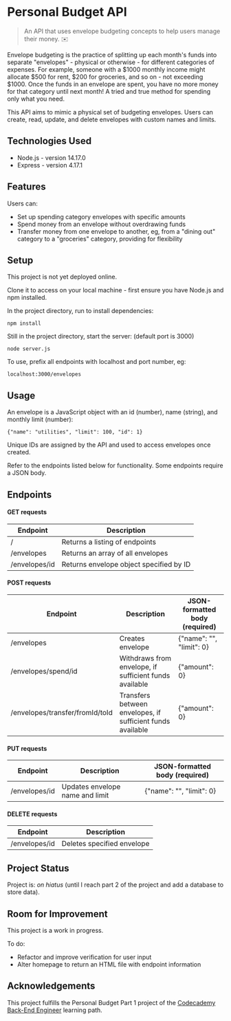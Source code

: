 # Personal Budget API 
> An API that uses envelope budgeting concepts to help users manage their money. :envelope:

Envelope budgeting is the practice of splitting up each month's funds into separate "envelopes" - physical or otherwise - for different categories of expenses. For example, someone with a $1000 monthly income might allocate $500 for rent, $200 for groceries, and so on - not exceeding $1000. Once the funds in an envelope are spent, you have no more money for that category until next month! A tried and true method for spending only what you need.

This API aims to mimic a physical set of budgeting envelopes. Users can create, read, update, and delete envelopes with custom names and limits.

## Technologies Used
- Node.js - version 14.17.0
- Express - version 4.17.1

## Features
Users can:
- Set up spending category envelopes with specific amounts
- Spend money from an envelope without overdrawing funds
- Transfer money from one envelope to another, eg, from a "dining out" category to a "groceries" category, providing for flexibility

## Setup
This project is not yet deployed online. 

Clone it to access on your local machine - first ensure you have Node.js and npm installed.

In the project directory, run to install dependencies:

`npm install`

Still in the project directory, start the server:  (default port is 3000)

`node server.js`

To use, prefix all endpoints with localhost and port number, eg:

`localhost:3000/envelopes`

## Usage
An envelope is a JavaScript object with an id (number), name (string), and monthly limit (number):

`{"name": "utilities", "limit": 100, "id": 1}`

Unique IDs are assigned by the API and used to access envelopes once created. 

Refer to the endpoints listed below for functionality. Some endpoints require a JSON body.

## Endpoints
#### GET requests
| Endpoint      | Description                             |
|---------------|-----------------------------------------|
| /             | Returns a listing of endpoints          |
| /envelopes    | Returns an array of all envelopes       |
| /envelopes/id | Returns envelope object specified by ID |
#### POST requests
| Endpoint                        | Description                                                | JSON-formatted body (required) |
|---------------------------------|------------------------------------------------------------|--------------------------------|
| /envelopes                      | Creates envelope                                           | {"name": "", "limit": 0}       |
| /envelopes/spend/id             | Withdraws from envelope, if sufficient funds available     | {"amount": 0}                  |
| /envelopes/transfer/fromId/toId | Transfers between envelopes, if sufficient funds available | {"amount": 0}                  |
#### PUT requests
| Endpoint      | Description                     | JSON-formatted body (required) |
|---------------|---------------------------------|--------------------------------|
| /envelopes/id | Updates envelope name and limit | {"name": "", "limit": 0}       |
#### DELETE requests
| Endpoint      | Description                |
|---------------|----------------------------|
| /envelopes/id | Deletes specified envelope |

## Project Status
Project is: _on hiatus_ (until I reach part 2 of the project and add a database to store data).

## Room for Improvement
This project is a work in progress.

To do:
- Refactor and improve verification for user input
- Alter homepage to return an HTML file with endpoint information

## Acknowledgements
This project fulfills the Personal Budget Part 1 project of the [Codecademy Back-End Engineer](https://www.codecademy.com/learn/paths/back-end-engineer-career-path) learning path.